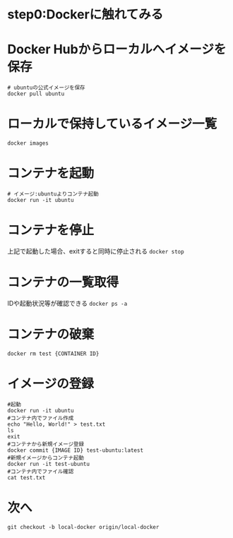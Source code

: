 step0:Dockerに触れてみる
====

# Docker Hubからローカルへイメージを保存

```
# ubuntuの公式イメージを保存
docker pull ubuntu
```

# ローカルで保持しているイメージ一覧
`docker images`

# コンテナを起動

```
# イメージ:ubuntuよりコンテナ起動
docker run -it ubuntu
```

# コンテナを停止
上記で起動した場合、exitすると同時に停止される
`docker stop`
# コンテナの一覧取得
IDや起動状況等が確認できる
`docker ps -a`
# コンテナの破棄
`docker rm test {CONTAINER ID}`

# イメージの登録

```
#起動
docker run -it ubuntu
#コンテナ内でファイル作成
echo "Hello, World!" > test.txt
ls
exit
#コンテナから新規イメージ登録
docker commit {IMAGE ID} test-ubuntu:latest
#新規イメージからコンテナ起動
docker run -it test-ubuntu
#コンテナ内でファイル確認
cat test.txt
```

# 次へ

`git checkout -b local-docker origin/local-docker`
